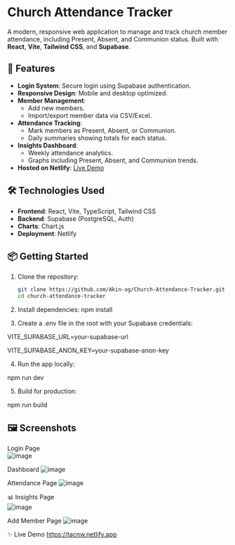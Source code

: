 # Church Attendance Tracker

A modern, responsive web application to manage and track church member attendance, including Present, Absent, and Communion status. Built with **React**, **Vite**, **Tailwind CSS**, and **Supabase**.

## 🌟 Features

- **Login System**: Secure login using Supabase authentication.
- **Responsive Design**: Mobile and desktop optimized.
- **Member Management**:
  - Add new members.
  - Import/export member data via CSV/Excel.
- **Attendance Tracking**:
  - Mark members as Present, Absent, or Communion.
  - Daily summaries showing totals for each status.
- **Insights Dashboard**:
  - Weekly attendance analytics.
  - Graphs including Present, Absent, and Communion trends.
- **Hosted on Netlify**: [Live Demo](https://tacnw.netlify.app)

## 🛠️ Technologies Used

- **Frontend**: React, Vite, TypeScript, Tailwind CSS
- **Backend**: Supabase (PostgreSQL, Auth)
- **Charts**: Chart.js
- **Deployment**: Netlify

## 📦 Getting Started

1. Clone the repository:
   ```bash
   git clone https://github.com/Akin-og/Church-Attendance-Tracker.git
   cd church-attendance-tracker

  2. Install dependencies:
npm install

  3. Create a .env file in the root with your Supabase credentials:

  VITE_SUPABASE_URL=your-supabase-url

  VITE_SUPABASE_ANON_KEY=your-supabase-anon-key

  4. Run the app locally:

  npm run dev

  5. Build for production:

  npm run build

<h2> 🖼️ Screenshots </h2>

  Login Page	  
![image](https://github.com/user-attachments/assets/5337707a-3324-4a0e-a46c-2655399b6304)

  Dashboard	
  ![image](https://github.com/user-attachments/assets/a20e0030-ccbe-4a70-aa1b-83feb051057e)

  Attendance Page
  ![image](https://github.com/user-attachments/assets/7121843e-5d08-4ad0-a2d3-e208f89584b1)

  📊 Insights Page  
![image](https://github.com/user-attachments/assets/fe6e101c-2101-4765-8c12-2213bf2f3d9a)

  Add Member Page
  ![image](https://github.com/user-attachments/assets/be9a50f0-a13a-45e3-b430-5e57d0a241d5)



✨ Live Demo
https://tacnw.netlify.app


